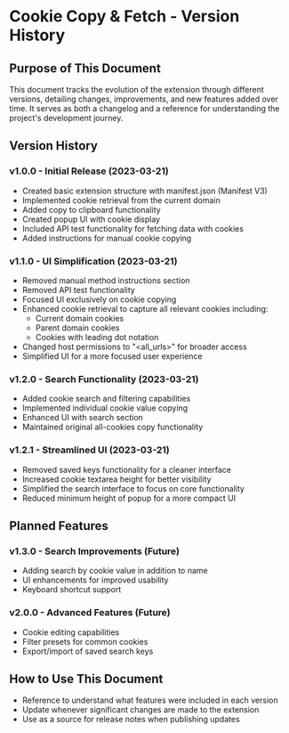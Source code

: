 # Cookie Copy & Fetch - Version History

## Purpose of This Document
This document tracks the evolution of the extension through different versions, detailing changes, improvements, and new features added over time. It serves as both a changelog and a reference for understanding the project's development journey.

## Version History

### v1.0.0 - Initial Release (2023-03-21)
- Created basic extension structure with manifest.json (Manifest V3)
- Implemented cookie retrieval from the current domain
- Added copy to clipboard functionality
- Created popup UI with cookie display
- Included API test functionality for fetching data with cookies
- Added instructions for manual cookie copying

### v1.1.0 - UI Simplification (2023-03-21)
- Removed manual method instructions section
- Removed API test functionality
- Focused UI exclusively on cookie copying
- Enhanced cookie retrieval to capture all relevant cookies including:
  - Current domain cookies
  - Parent domain cookies
  - Cookies with leading dot notation
- Changed host permissions to "<all_urls>" for broader access
- Simplified UI for a more focused user experience

### v1.2.0 - Search Functionality (2023-03-21)
- Added cookie search and filtering capabilities
- Implemented individual cookie value copying
- Enhanced UI with search section
- Maintained original all-cookies copy functionality

### v1.2.1 - Streamlined UI (2023-03-21)
- Removed saved keys functionality for a cleaner interface
- Increased cookie textarea height for better visibility
- Simplified the search interface to focus on core functionality
- Reduced minimum height of popup for a more compact UI

## Planned Features

### v1.3.0 - Search Improvements (Future)
- Adding search by cookie value in addition to name
- UI enhancements for improved usability
- Keyboard shortcut support

### v2.0.0 - Advanced Features (Future)
- Cookie editing capabilities
- Filter presets for common cookies
- Export/import of saved search keys

## How to Use This Document
- Reference to understand what features were included in each version
- Update whenever significant changes are made to the extension
- Use as a source for release notes when publishing updates 